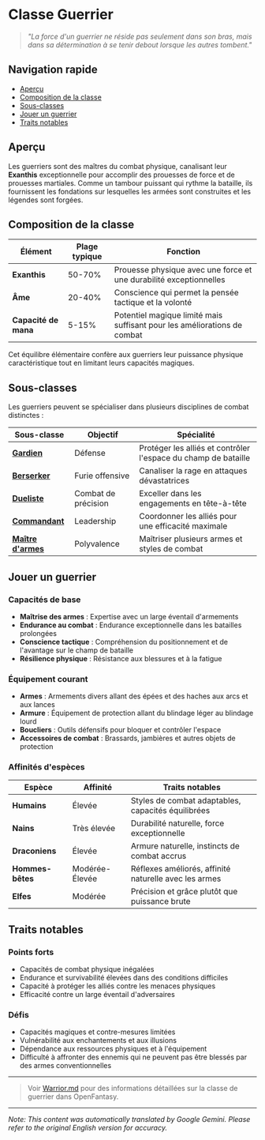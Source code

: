 # Classe Guerrier

> *"La force d'un guerrier ne réside pas seulement dans son bras, mais dans sa détermination à se tenir debout lorsque les autres tombent."*

## Navigation rapide

- [Aperçu](#aperçu)
- [Composition de la classe](#composition-de-la-classe)
- [Sous-classes](#sous-classes)
- [Jouer un guerrier](#jouer-un-guerrier)
- [Traits notables](#traits-notables)

## Aperçu

Les guerriers sont des maîtres du combat physique, canalisant leur **Exanthis** exceptionnelle pour accomplir des prouesses de force et de prouesses martiales. Comme un tambour puissant qui rythme la bataille, ils fournissent les fondations sur lesquelles les armées sont construites et les légendes sont forgées.

## Composition de la classe

| Élément | Plage typique | Fonction |
|---------|---------------|----------|
| **Exanthis** | 50-70% | Prouesse physique avec une force et une durabilité exceptionnelles |
| **Âme** | 20-40% | Conscience qui permet la pensée tactique et la volonté |
| **Capacité de mana** | 5-15% | Potentiel magique limité mais suffisant pour les améliorations de combat |

Cet équilibre élémentaire confère aux guerriers leur puissance physique caractéristique tout en limitant leurs capacités magiques.

## Sous-classes

Les guerriers peuvent se spécialiser dans plusieurs disciplines de combat distinctes :

| Sous-classe | Objectif | Spécialité |
|----------|-------|-----------|
| [**Gardien**](Guardian.md) | Défense | Protéger les alliés et contrôler l'espace du champ de bataille |
| [**Berserker**](Berserker.md) | Furie offensive | Canaliser la rage en attaques dévastatrices |
| [**Dueliste**](Duelist.md) | Combat de précision | Exceller dans les engagements en tête-à-tête |
| [**Commandant**](Commander.md) | Leadership | Coordonner les alliés pour une efficacité maximale |
| [**Maître d'armes**](Weaponmaster.md) | Polyvalence | Maîtriser plusieurs armes et styles de combat |

## Jouer un guerrier

### Capacités de base

- **Maîtrise des armes** : Expertise avec un large éventail d'armements
- **Endurance au combat** : Endurance exceptionnelle dans les batailles prolongées
- **Conscience tactique** : Compréhension du positionnement et de l'avantage sur le champ de bataille
- **Résilience physique** : Résistance aux blessures et à la fatigue

### Équipement courant

- **Armes** : Armements divers allant des épées et des haches aux arcs et aux lances
- **Armure** : Équipement de protection allant du blindage léger au blindage lourd
- **Boucliers** : Outils défensifs pour bloquer et contrôler l'espace
- **Accessoires de combat** : Brassards, jambières et autres objets de protection

### Affinités d'espèces

| Espèce | Affinité | Traits notables |
|---------|----------|----------------|
| **Humains** | Élevée | Styles de combat adaptables, capacités équilibrées |
| **Nains** | Très élevée | Durabilité naturelle, force exceptionnelle |
| **Draconiens** | Élevée | Armure naturelle, instincts de combat accrus |
| **Hommes-bêtes** | Modérée-Élevée | Réflexes améliorés, affinité naturelle avec les armes |
| **Elfes** | Modérée | Précision et grâce plutôt que puissance brute |

## Traits notables

### Points forts

- Capacités de combat physique inégalées
- Endurance et survivabilité élevées dans des conditions difficiles
- Capacité à protéger les alliés contre les menaces physiques
- Efficacité contre un large éventail d'adversaires

### Défis

- Capacités magiques et contre-mesures limitées
- Vulnérabilité aux enchantements et aux illusions
- Dépendance aux ressources physiques et à l'équipement
- Difficulté à affronter des ennemis qui ne peuvent pas être blessés par des armes conventionnelles

---

> Voir [Warrior.md](Warrior.md) pour des informations détaillées sur la classe de guerrier dans OpenFantasy.


---
_Note: This content was automatically translated by Google Gemini. Please refer to the original English version for accuracy._